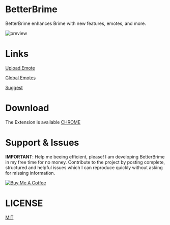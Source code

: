# BetterBrime
BetterBrime enhances Brime with new features, emotes, and more.

![preview](https://i.imgur.com/xNhQ8Uf.png)

# Links

[Upload Emote](https://brime.4uss.cyou/upload)

[Global Emotes](https://brime.4uss.cyou/dashboard)

[Suggest](https://4uss.cyou/propozycje)

# Download
 
 The Extension is available [CHROME](https://chrome.google.com/webstore/detail/aklnceehjhihdljbcajhdiehaphlafjl)

# Support & Issues
<b>IMPORTANT</b>: Help me beeing efficient, please! I am developing BetterBrime in my free time for no money. Contribute to the project by posting complete, structured and helpful issues which I can reproduce quickly without asking for missing information.

<a href="https://www.buymeacoffee.com/3xanax" target="_blank"><img src="https://i.imgur.com/D4cMvm7.png" alt="Buy Me A Coffee"></a>

# LICENSE
[MIT](https://github.com/anKordii/BetterBrime/blob/main/LICENSE)

